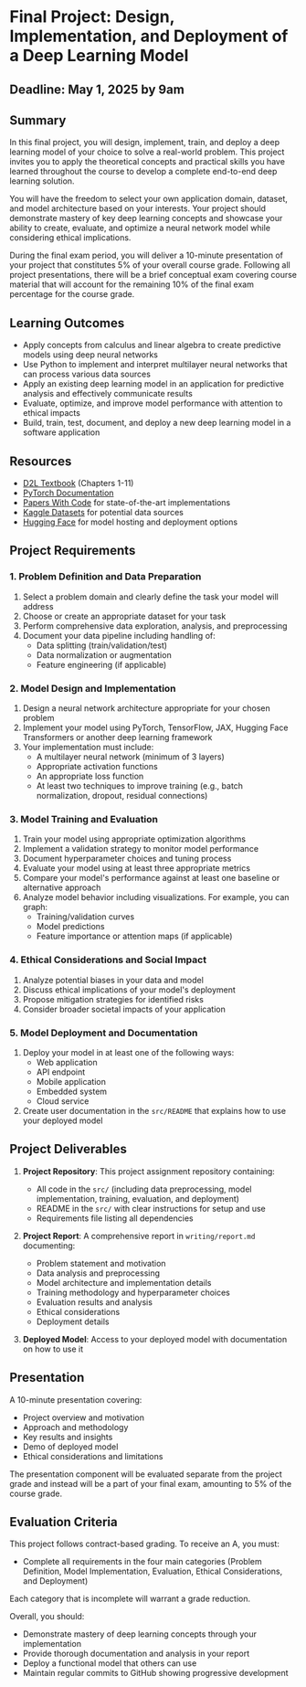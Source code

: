 # Final Project: Design, Implementation, and Deployment of a Deep Learning Model

## Deadline: May 1, 2025 by 9am

## Summary

In this final project, you will design, implement, train, and deploy a deep learning model of your choice to solve a real-world problem. This project invites you to apply the theoretical concepts and practical skills you have learned throughout the course to develop a complete end-to-end deep learning solution.

You will have the freedom to select your own application domain, dataset, and model architecture based on your interests. Your project should demonstrate mastery of key deep learning concepts and showcase your ability to create, evaluate, and optimize a neural network model while considering ethical implications.

During the final exam period, you will deliver a 10-minute presentation of your project that constitutes 5% of your overall course grade. Following all project presentations, there will be a brief conceptual exam covering course material that will account for the remaining 10% of the final exam percentage for the course grade.

## Learning Outcomes

- Apply concepts from calculus and linear algebra to create predictive models using deep neural networks
- Use Python to implement and interpret multilayer neural networks that can process various data sources
- Apply an existing deep learning model in an application for predictive analysis and effectively communicate results
- Evaluate, optimize, and improve model performance with attention to ethical impacts
- Build, train, test, document, and deploy a new deep learning model in a software application

## Resources

- [D2L Textbook](https://d2l.ai/) (Chapters 1-11)
- [PyTorch Documentation](https://pytorch.org/docs/stable/index.html)
- [Papers With Code](https://paperswithcode.com/) for state-of-the-art implementations
- [Kaggle Datasets](https://www.kaggle.com/datasets) for potential data sources
- [Hugging Face](https://huggingface.co/) for model hosting and deployment options

## Project Requirements

### 1. Problem Definition and Data Preparation

1. Select a problem domain and clearly define the task your model will address
2. Choose or create an appropriate dataset for your task
3. Perform comprehensive data exploration, analysis, and preprocessing
4. Document your data pipeline including handling of:
   - Data splitting (train/validation/test)
   - Data normalization or augmentation
   - Feature engineering (if applicable)

### 2. Model Design and Implementation

1. Design a neural network architecture appropriate for your chosen problem
2. Implement your model using PyTorch, TensorFlow, JAX, Hugging Face Transformers or another deep learning framework
3. Your implementation must include:
   - A multilayer neural network (minimum of 3 layers)
   - Appropriate activation functions
   - An appropriate loss function
   - At least two techniques to improve training (e.g., batch normalization, dropout, residual connections)

### 3. Model Training and Evaluation

1. Train your model using appropriate optimization algorithms
2. Implement a validation strategy to monitor model performance
3. Document hyperparameter choices and tuning process
4. Evaluate your model using at least three appropriate metrics
5. Compare your model's performance against at least one baseline or alternative approach
6. Analyze model behavior including visualizations. For example, you can graph:
   - Training/validation curves
   - Model predictions
   - Feature importance or attention maps (if applicable)

### 4. Ethical Considerations and Social Impact

1. Analyze potential biases in your data and model
2. Discuss ethical implications of your model's deployment
3. Propose mitigation strategies for identified risks
4. Consider broader societal impacts of your application

### 5. Model Deployment and Documentation

1. Deploy your model in at least one of the following ways:
   - Web application
   - API endpoint
   - Mobile application
   - Embedded system
   - Cloud service
2. Create user documentation in the `src/README` that explains how to use your deployed model

## Project Deliverables

1. **Project Repository**: This project assignment repository containing:
   - All code in the `src/` (including data preprocessing, model implementation, training, evaluation, and deployment)
   - README in the `src/` with clear instructions for setup and use
   - Requirements file listing all dependencies

2. **Project Report**: A comprehensive report in `writing/report.md` documenting:
   - Problem statement and motivation
   - Data analysis and preprocessing
   - Model architecture and implementation details
   - Training methodology and hyperparameter choices
   - Evaluation results and analysis
   - Ethical considerations
   - Deployment details

3. **Deployed Model**: Access to your deployed model with documentation on how to use it

## Presentation

A 10-minute presentation covering:
   - Project overview and motivation
   - Approach and methodology
   - Key results and insights
   - Demo of deployed model
   - Ethical considerations and limitations

The presentation component will be evaluated separate from the project grade and instead will be a part of your final exam, amounting to 5% of the course grade.

## Evaluation Criteria

This project follows contract-based grading. To receive an A, you must:

- Complete all requirements in the four main categories (Problem Definition, Model Implementation, Evaluation, Ethical Considerations, and Deployment)

Each category that is incomplete will warrant a grade reduction. 

Overall, you should:
- Demonstrate mastery of deep learning concepts through your implementation
- Provide thorough documentation and analysis in your report
- Deploy a functional model that others can use
- Maintain regular commits to GitHub showing progressive development



